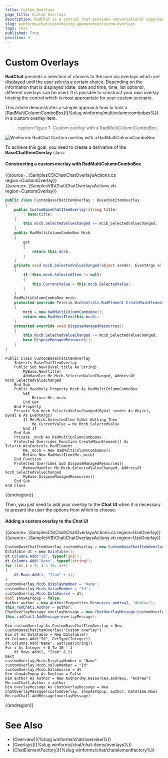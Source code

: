 ```yaml
---
title: Custom Overlays
page_title: Custom Overlays
description: RadChat is a control that provides conversational experience
slug: winforms/chat/customizing-appearance/custom-overlays
tags: chat
published: True
position: 3
---
```


# Custom Overlays

**RadChat** presents a selection of choices to the user via overlays which are displayed until the user selects a certain choice. Depending on the information that is displayed (date, date and time, time, list options), different overlays can be used. It is possible to construct your own overlay hosting the control which is most appropriate for your custom scenario. 

This article demonstrates a sample approach how to host a [RadMultiColumnComboBox]({%slug winforms/multicolumncombobox%}) in a custom overlay item. 

>caption Figure 1: Custom overlay with a RadMultiColumnComboBox

![WinForms RadChat Custom overlay with a RadMultiColumnComboBox](images/chat-items-custom-overlays001.png) 

To achieve this goal, you need to create a derivative of the **BaseChatItemOverlay** class:

#### Constructing a custom overlay with RadMultiColumnComboBox

{{source=..\SamplesCS\Chat\ChatOverlaysActions.cs region=CustomOverlay}} 
{{source=..\SamplesVB\Chat\ChatOverlaysActions.vb region=CustomOverlay}}

````C#
public class CustomBaseChatItemOverlay : BaseChatItemOverlay
{
    public CustomBaseChatItemOverlay(string title)
        : base(title)
    {
        this.mccb.SelectedValueChanged += mccb_SelectedValueChanged; 
    } 
    public RadMultiColumnComboBox Mccb
    {
        get
        {
            return this.mccb;
        }
    }
    private void mccb_SelectedValueChanged(object sender, EventArgs e)
    {
        if (this.mccb.SelectedItem != null)
        {
            this.CurrentValue = this.mccb.SelectedValue;
        }
    }
    RadMultiColumnComboBox mccb;
    protected override Telerik.WinControls.RadElement CreateMainElement()
    {
        mccb = new RadMultiColumnComboBox();
        return new RadHostItem(this.mccb);
    }
    protected override void DisposeManagedResources()
    {
        this.mccb.SelectedValueChanged -= mccb_SelectedValueChanged;
        base.DisposeManagedResources();
    }
}

````
````VB.NET
Public Class CustomBaseChatItemOverlay
    Inherits BaseChatItemOverlay
    Public Sub New(ByVal title As String)
        MyBase.New(title)
        AddHandler Me.Mccb.SelectedValueChanged, AddressOf mccb_SelectedValueChanged
    End Sub
    Public ReadOnly Property Mccb As RadMultiColumnComboBox
        Get
            Return Me._mccb
        End Get
    End Property
    Private Sub mccb_SelectedValueChanged(ByVal sender As Object, ByVal e As EventArgs)
        If Me.Mccb.SelectedItem IsNot Nothing Then
            Me.CurrentValue = Me.Mccb.SelectedValue
        End If
    End Sub
    Private _mccb As RadMultiColumnComboBox
    Protected Overrides Function CreateMainElement() As Telerik.WinControls.RadElement
        Me._mccb = New RadMultiColumnComboBox()
        Return New RadHostItem(Me._mccb)
    End Function
    Protected Overrides Sub DisposeManagedResources()
        RemoveHandler Me.Mccb.SelectedValueChanged, AddressOf mccb_SelectedValueChanged
        MyBase.DisposeManagedResources()
    End Sub
End Class

```` 


{{endregion}}

Then, you just need to add your overlay to the **Chat UI** when it is necessary to present the user the options from which to choose:

#### Adding a custom overlay to the Chat UI

{{source=..\SamplesCS\Chat\ChatOverlaysActions.cs region=UseOverlay}} 
{{source=..\SamplesVB\Chat\ChatOverlaysActions.vb region=UseOverlay}}

````C#
CustomBaseChatItemOverlay customOverlay = new CustomBaseChatItemOverlay("Custom overlay");
DataTable dt = new DataTable();
dt.Columns.Add("Id", typeof(int));
dt.Columns.Add("Name", typeof(string));
for (int i = 0; i < 10; i++)
{
    dt.Rows.Add(i, "Item" + i);
}
customOverlay.Mccb.DisplayMember = "Name";
customOverlay.Mccb.ValueMember = "Id";
customOverlay.Mccb.DataSource = dt;
bool showAsPopup = false;
Author author = new Author(Properties.Resources.andrew1, "Andrew");
this.radChat1.Author = author;
ChatOverlayMessage overlayMessage = new ChatOverlayMessage(customOverlay, showAsPopup, author, DateTime.Now);
this.radChat1.AddMessage(overlayMessage);

````
````VB.NET
Dim customOverlay As CustomBaseChatItemOverlay = New CustomBaseChatItemOverlay("Custom overlay")
Dim dt As DataTable = New DataTable()
dt.Columns.Add("Id", GetType(Integer))
dt.Columns.Add("Name", GetType(String))
For i As Integer = 0 To 10 - 1
    dt.Rows.Add(i, "Item" & i)
Next
customOverlay.Mccb.DisplayMember = "Name"
customOverlay.Mccb.ValueMember = "Id"
customOverlay.Mccb.DataSource = dt
Dim showAsPopup As Boolean = False
Dim author As Author = New Author(My.Resources.andrew1, "Andrew")
Me.radChat1.Author = author
Dim overlayMessage As ChatOverlayMessage = New ChatOverlayMessage(customOverlay, showAsPopup, author, DateTime.Now)
Me.radChat1.AddMessage(overlayMessage)

```` 


{{endregion}}


# See Also

* [Overview]({%slug winforms/chat/overview%})
* [Overlays]({%slug winforms/chat/chat-items/overlays%})
* [ChatElementFactory]({%slug winforms/chat/chatelementfactory%})

 
        
